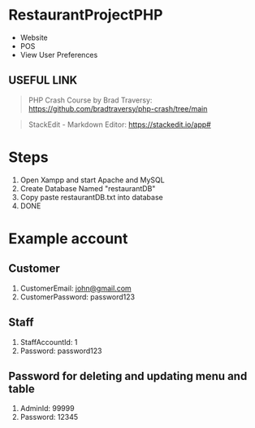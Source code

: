 # RestaurantProjectPHP
- Website
- POS
- View User Preferences

## USEFUL LINK
  > PHP Crash Course by Brad Traversy: https://github.com/bradtraversy/php-crash/tree/main

  > StackEdit - Markdown Editor: https://stackedit.io/app#
# Steps
1. Open Xampp and start Apache and MySQL
2. Create Database Named "restaurantDB"
3. Copy paste restaurantDB.txt into database
4. DONE


# Example account
## Customer
1. CustomerEmail: john@gmail.com
2. CustomerPassword: password123

## Staff
1. StaffAccountId: 1
2. Password: password123

## Password for deleting and updating menu and table
1. AdminId: 99999
2. Password: 12345

